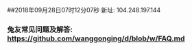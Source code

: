 ##2018年09月28日07时12分07秒 新址: 104.248.197.144
### 兔友常见问题及解答: https://github.com/wanggonging/d/blob/w/FAQ.md
